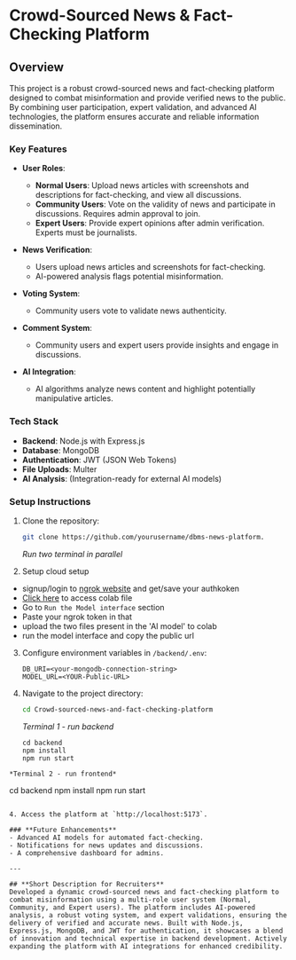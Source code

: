 # Crowd-Sourced News & Fact-Checking Platform

## **Overview**
This project is a robust crowd-sourced news and fact-checking platform designed to combat misinformation and provide verified news to the public. By combining user participation, expert validation, and advanced AI technologies, the platform ensures accurate and reliable information dissemination.

### **Key Features**
- **User Roles**:
  - **Normal Users**: Upload news articles with screenshots and descriptions for fact-checking, and view all discussions.
  - **Community Users**: Vote on the validity of news and participate in discussions. Requires admin approval to join.
  - **Expert Users**: Provide expert opinions after admin verification. Experts must be journalists.
  
- **News Verification**:
  - Users upload news articles and screenshots for fact-checking.
  - AI-powered analysis flags potential misinformation.

- **Voting System**:
  - Community users vote to validate news authenticity.

- **Comment System**:
  - Community users and expert users provide insights and engage in discussions.

- **AI Integration**:
  - AI algorithms analyze news content and highlight potentially manipulative articles.

### **Tech Stack**
- **Backend**: Node.js with Express.js
- **Database**: MongoDB
- **Authentication**: JWT (JSON Web Tokens)
- **File Uploads**: Multer
- **AI Analysis**: (Integration-ready for external AI models)

### **Setup Instructions**
1. Clone the repository:
   ```bash
   git clone https://github.com/yourusername/dbms-news-platform.
   ```
   *Run two terminal in parallel*

2. Setup cloud setup 
 - signup/login to [ngrok website](https://ngrok.com/) and get/save your authkoken
 - [Click here](https://colab.research.google.com/drive/1jaNeOdERQ68UuJqOLXsALVSgsfhuVzp7?usp=sharing) to access colab file
  - Go to `Run the Model interface` section
  - Paste your ngrok token in that
  - upload the two files present in the 'AI model' to colab
  - run the model interface and copy the public url

3. Configure environment variables in `/backend/.env`:
   ```plaintext
   DB_URI=<your-mongodb-connection-string>
   MODEL_URL=<YOUR-Public-URL>
   ```
4. Navigate to the project directory:
   ```bash
   cd Crowd-sourced-news-and-fact-checking-platform
   ```
   *Terminal 1 - run backend*
   ```
   cd backend
   npm install
   npm run start
  ```
  *Terminal 2 - run frontend*
   ```
   cd backend
   npm install
   npm run start
  ```

4. Access the platform at `http://localhost:5173`.

### **Future Enhancements**
- Advanced AI models for automated fact-checking.
- Notifications for news updates and discussions.
- A comprehensive dashboard for admins.

---

## **Short Description for Recruiters**
Developed a dynamic crowd-sourced news and fact-checking platform to combat misinformation using a multi-role user system (Normal, Community, and Expert users). The platform includes AI-powered analysis, a robust voting system, and expert validations, ensuring the delivery of verified and accurate news. Built with Node.js, Express.js, MongoDB, and JWT for authentication, it showcases a blend of innovation and technical expertise in backend development. Actively expanding the platform with AI integrations for enhanced credibility.